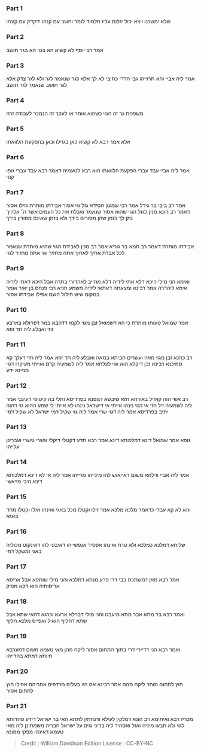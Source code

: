 
### Part 1
שלא ימשכנו ויצא יכול יגלום עליו תלמוד לומר וחשב עם קנהו ידקדק עם קונהו

### Part 2
אמר רב יוסף לא קשיא הא בגוי הא בגר תושב

### Part 3
אמר ליה אביי והא תרוייהו גבי הדדי כתיבי לא לך אלא לגר שנאמר לגר ולא לגר צדק אלא לגר תושב שנאמר לגר תושב

### Part 4
משפחת גר זה הגוי כשהוא אומר או לעקר זה הנמכר לעבודה זרה

### Part 5
אלא אמר רבא לא קשיא כאן בגזילו וכאן בהפקעת הלוואתו

### Part 6
אמר ליה אביי עבד עברי הפקעת הלוואתו הוא רבא לטעמיה דאמר רבא עבד עברי גופו קנוי

### Part 7
אמר רב ביבי בר גידל אמר רבי שמעון חסידא גזל גוי אסור אבידתו מותרת גזילו אסור דאמר רב הונא מנין לגזל הגוי שהוא אסור שנאמר ואכלת את כל העמים אשר ה׳ אלהיך נתן לך בזמן שהן מסורים בידך ולא בזמן שאינם מסורין בידך

### Part 8
אבידתו מותרת דאמר רב חמא בר גוריא אמר רב מנין לאבידת הגוי שהיא מותרת שנאמר לכל אבדת אחיך לאחיך אתה מחזיר ואי אתה מחזיר לגוי

### Part 9
ואימא הני מילי היכא דלא אתי לידיה דלא מחייב לאהדורי בתרה אבל היכא דאתי לידיה אימא ליהדרה אמר רבינא ומצאתה דאתאי לידיה משמע תניא רבי פנחס בן יאיר אומר במקום שיש חילול השם אפילו אבידתו אסור

### Part 10
אמר שמואל טעותו מותרת כי הא דשמואל זבן מגוי לקנא דדהבא במר דפרזלא בארבע זוזי ואבלע ליה חד זוזא

### Part 11
רב כהנא זבן מגוי מאה ועשרים חביתא במאה ואבלע ליה חד זוזא אמר ליה חזי דעלך קא סמיכנא רבינא זבן דיקלא הוא וגוי לצלחא אמר ליה לשמעיה קדם ואייתי מעיקרו דגוי מניינא ידע

### Part 12
רב אשי הוה קאזיל באורחא חזא שיבשא דגופנא בפרדיסא ותלי בה קיטופי דעינבי אמר ליה לשמעיה זיל חזי אי דגוי נינהו אייתי אי דישראל נינהו לא אייתי לי שמע ההוא גוי דהוה יתיב בפרדיסא אמר ליה דגוי שרי אמר ליה גוי שקיל דמי ישראל לא שקיל דמי

### Part 13
גופא אמר שמואל דינא דמלכותא דינא אמר רבא תדע דקטלי דיקלי וגשרי גישרי ועברינן עלייהו

### Part 14
אמר ליה אביי ודלמא משום דאייאוש להו מינייהו מרייהו אמר ליה אי לא דינא דמלכותא דינא היכי מייאשי

### Part 15
והא לא קא עבדי כדאמר מלכא מלכא אמר זילו וקטלו מכל באגי ואינהו אזלו וקטלו מחד באגא

### Part 16
שלוחא דמלכא כמלכא ולא טרח ואינהו אפסיד אנפשייהו דאיבעי להו דאינקוט מכוליה באגי ומשקל דמי

### Part 17
אמר רבא מאן דמשתכח בבי דרי פרע מנתא דמלכא והני מילי שותפא אבל אריסא אריסותיה הוא דקא מפיק

### Part 18
ואמר רבא בר מתא אבר מתא מיעבט והני מילי דברלא ארעא וכרגא דהאי שתא אבל שתא דחליף הואיל ואפייס מלכא חליף

### Part 19
ואמר רבא הני דדיירי דרי בתוך התחום אסור ליקח מהן מאי טעמא משום דמערבא חיותא דמתא בהדייהו

### Part 20
חוץ לתחום מותר ליקח מהם אמר רבינא אם היו בעלים מרדפים אחריהם אפילו חוץ לתחום אסור

### Part 21
מכריז רבא ואיתימא רב הונא דסלקין לעילא ודנחתין לתתא האי בר ישראל דידע סהדותא לגוי ולא תבעו מיניה ואזל ואסהיד ליה בדיני גוים על ישראל חבריה משמתינן ליה מאי טעמא דאינהו מפקי ממונא

>Credit : William Davidson Edition
>License : CC-BY-NC
